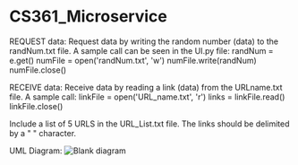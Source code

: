 # CS361_Microservice

REQUEST data: Request data by writing the random number (data) to the randNum.txt file. A sample call can be seen in the UI.py file:
        randNum = e.get()
        numFile = open('randNum.txt', 'w')
        numFile.write(randNum)
        numFile.close()
        
RECEIVE data: Receive data by reading a link (data) from the URLname.txt file. A sample call:
    linkFile = open('URL_name.txt', 'r')
    links = linkFile.read()
    linkFile.close()
    
Include a list of 5 URLS in the URL_List.txt file. The links should be delimited by a " " character.

UML Diagram:
![Blank diagram](https://user-images.githubusercontent.com/71619173/198929853-3e55ac3d-2f4e-4bfc-b8f0-19808da9c3b6.png)
